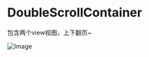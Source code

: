 # DoubleScrollContainer
包含两个view视图，上下翻页~

![Image](https://raw.githubusercontent.com/msilemsile/DoubleScrollContainer/master/example1.gif)

